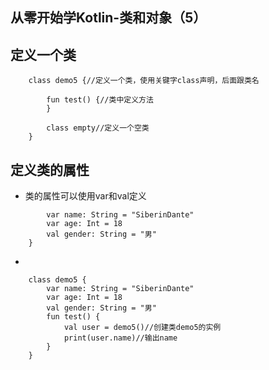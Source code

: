 ## 从零开始学Kotlin-类和对象（5）
## 定义一个类
```
    class demo5 {//定义一个类，使用关键字class声明，后面跟类名

        fun test() {//类中定义方法
        }

        class empty//定义一个空类
    }
```
## 定义类的属性
* 类的属性可以使用var和val定义
``` class demo5 {
        var name: String = "SiberinDante"
        var age: Int = 18
        val gender: String = "男"
    }
```
*
```
    class demo5 {
        var name: String = "SiberinDante"
        var age: Int = 18
        val gender: String = "男"
        fun test() {
            val user = demo5()//创建类demo5的实例
            print(user.name)//输出name
        }
    }
```
